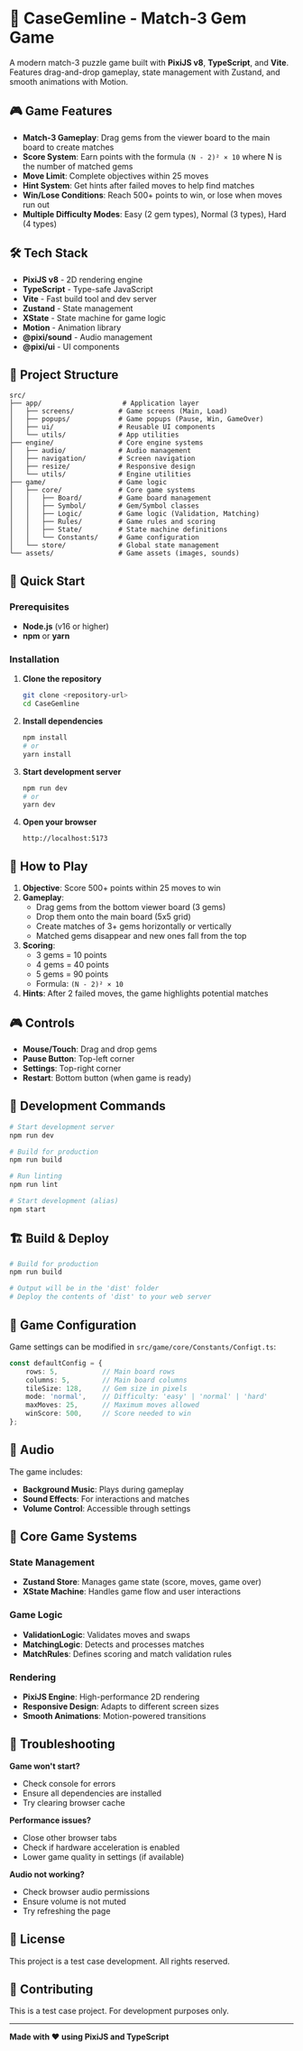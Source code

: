 # 💎 CaseGemline - Match-3 Gem Game

A modern match-3 puzzle game built with **PixiJS v8**, **TypeScript**, and **Vite**. Features drag-and-drop gameplay, state management with Zustand, and smooth animations with Motion.

## 🎮 Game Features

- **Match-3 Gameplay**: Drag gems from the viewer board to the main board to create matches
- **Score System**: Earn points with the formula `(N - 2)² × 10` where N is the number of matched gems
- **Move Limit**: Complete objectives within 25 moves
- **Hint System**: Get hints after failed moves to help find matches
- **Win/Lose Conditions**: Reach 500+ points to win, or lose when moves run out
- **Multiple Difficulty Modes**: Easy (2 gem types), Normal (3 types), Hard (4 types)

## 🛠️ Tech Stack

- **PixiJS v8** - 2D rendering engine
- **TypeScript** - Type-safe JavaScript
- **Vite** - Fast build tool and dev server
- **Zustand** - State management
- **XState** - State machine for game logic
- **Motion** - Animation library
- **@pixi/sound** - Audio management
- **@pixi/ui** - UI components

## 📁 Project Structure

```
src/
├── app/                    # Application layer
│   ├── screens/           # Game screens (Main, Load)
│   ├── popups/            # Game popups (Pause, Win, GameOver)
│   ├── ui/                # Reusable UI components
│   └── utils/             # App utilities
├── engine/                # Core engine systems
│   ├── audio/             # Audio management
│   ├── navigation/        # Screen navigation
│   ├── resize/            # Responsive design
│   └── utils/             # Engine utilities
├── game/                  # Game logic
│   ├── core/              # Core game systems
│   │   ├── Board/         # Game board management
│   │   ├── Symbol/        # Gem/Symbol classes
│   │   ├── Logic/         # Game logic (Validation, Matching)
│   │   ├── Rules/         # Game rules and scoring
│   │   ├── State/         # State machine definitions
│   │   └── Constants/     # Game configuration
│   └── store/             # Global state management
└── assets/                # Game assets (images, sounds)
```

## 🚀 Quick Start

### Prerequisites

- **Node.js** (v16 or higher)
- **npm** or **yarn**

### Installation

1. **Clone the repository**
   ```bash
   git clone <repository-url>
   cd CaseGemline
   ```

2. **Install dependencies**
   ```bash
   npm install
   # or
   yarn install
   ```

3. **Start development server**
   ```bash
   npm run dev
   # or
   yarn dev
   ```

4. **Open your browser**
   ```
   http://localhost:5173
   ```

## 🎯 How to Play

1. **Objective**: Score 500+ points within 25 moves to win
2. **Gameplay**: 
   - Drag gems from the bottom viewer board (3 gems)
   - Drop them onto the main board (5x5 grid)
   - Create matches of 3+ gems horizontally or vertically
   - Matched gems disappear and new ones fall from the top
3. **Scoring**: 
   - 3 gems = 10 points
   - 4 gems = 40 points  
   - 5 gems = 90 points
   - Formula: `(N - 2)² × 10`
4. **Hints**: After 2 failed moves, the game highlights potential matches

## 🎮 Controls

- **Mouse/Touch**: Drag and drop gems
- **Pause Button**: Top-left corner
- **Settings**: Top-right corner  
- **Restart**: Bottom button (when game is ready)

## 🔧 Development Commands

```bash
# Start development server
npm run dev

# Build for production
npm run build

# Run linting
npm run lint

# Start development (alias)
npm start
```

## 🏗️ Build & Deploy

```bash
# Build for production
npm run build

# Output will be in the 'dist' folder
# Deploy the contents of 'dist' to your web server
```

## 🎨 Game Configuration

Game settings can be modified in `src/game/core/Constants/Configt.ts`:

```typescript
const defaultConfig = {
    rows: 5,           // Main board rows
    columns: 5,        // Main board columns  
    tileSize: 128,     // Gem size in pixels
    mode: 'normal',    // Difficulty: 'easy' | 'normal' | 'hard'
    maxMoves: 25,      // Maximum moves allowed
    winScore: 500,     // Score needed to win
};
```

## 🎵 Audio

The game includes:
- **Background Music**: Plays during gameplay
- **Sound Effects**: For interactions and matches
- **Volume Control**: Accessible through settings

## 🧩 Core Game Systems

### State Management
- **Zustand Store**: Manages game state (score, moves, game over)
- **XState Machine**: Handles game flow and user interactions

### Game Logic
- **ValidationLogic**: Validates moves and swaps
- **MatchingLogic**: Detects and processes matches
- **MatchRules**: Defines scoring and match validation rules

### Rendering
- **PixiJS Engine**: High-performance 2D rendering
- **Responsive Design**: Adapts to different screen sizes
- **Smooth Animations**: Motion-powered transitions

## 🐛 Troubleshooting

**Game won't start?**
- Check console for errors
- Ensure all dependencies are installed
- Try clearing browser cache

**Performance issues?**
- Close other browser tabs
- Check if hardware acceleration is enabled
- Lower game quality in settings (if available)

**Audio not working?**
- Check browser audio permissions
- Ensure volume is not muted
- Try refreshing the page

## 📄 License

This project is a test case development. All rights reserved.

## 🤝 Contributing

This is a test case project. For development purposes only.

---

**Made with ❤️ using PixiJS and TypeScript**
